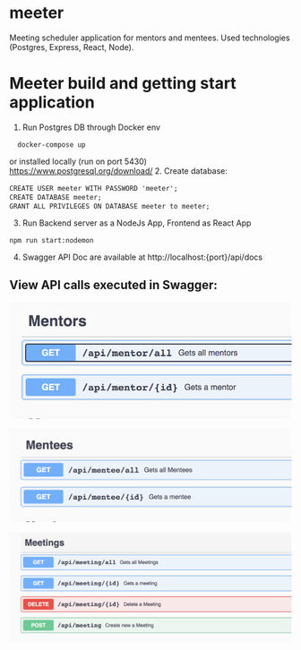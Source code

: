 # meeter
Meeting scheduler application for mentors and mentees.
Used technologies (Postgres, Express, React, Node).

# Meeter build and getting start application
1. Run Postgres DB through Docker env 
```
  docker-compose up
```
or installed locally (run on port 5430)
https://www.postgresql.org/download/
2. Create database:
```
CREATE USER meeter WITH PASSWORD 'meeter';
CREATE DATABASE meeter;
GRANT ALL PRIVILEGES ON DATABASE meeter to meeter;
```
3. Run Backend server as a NodeJs App, Frontend as React App

```
npm run start:nodemon
```
4. Swagger API Doc are available at http://localhost:{port}/api/docs
## View API calls executed in Swagger:
[<img src="frontend/public/mentor_api.png">](https://watch.screencastify.com/v/sXpJrzGhPZD0ivcz74qa "Mentor APIs")

[<img src="frontend/public/mentee_api.png">](https://watch.screencastify.com/v/mGVxp3pliyFvPg2xav1E "Mentee APIs")

[<img src="frontend/public/meeting_api.png">](https://watch.screencastify.com/v/JJvbCKe5PotJshv8SqYR "Meeting APIs")


